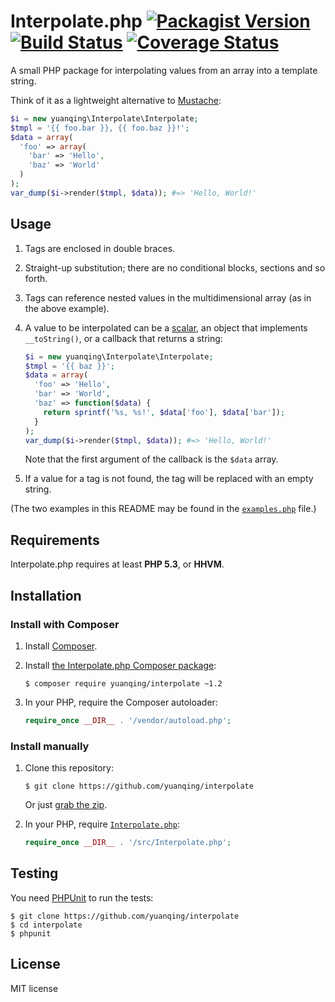 # Interpolate.php [![Packagist Version](http://img.shields.io/packagist/v/yuanqing/interpolate.svg)](https://packagist.org/packages/yuanqing/interpolate) [![Build Status](https://img.shields.io/travis/yuanqing/interpolate.svg)](https://travis-ci.org/yuanqing/interpolate) [![Coverage Status](https://img.shields.io/coveralls/yuanqing/interpolate.svg)](https://coveralls.io/r/yuanqing/interpolate)

A small PHP package for interpolating values from an array into a template string.

Think of it as a lightweight alternative to [Mustache](https://github.com/bobthecow/mustache.php):

```php
$i = new yuanqing\Interpolate\Interpolate;
$tmpl = '{{ foo.bar }}, {{ foo.baz }}!';
$data = array(
  'foo' => array(
    'bar' => 'Hello',
    'baz' => 'World'
  )
);
var_dump($i->render($tmpl, $data)); #=> 'Hello, World!'
```

## Usage

1. Tags are enclosed in double braces.

2. Straight-up substitution; there are no conditional blocks, sections and so forth.

3. Tags can reference nested values in the multidimensional array (as in the above example).

4. A value to be interpolated can be a [scalar](http://php.net/manual/en/function.is-scalar.php), an object that implements `__toString()`, or a callback that returns a string:

    ```php
    $i = new yuanqing\Interpolate\Interpolate;
    $tmpl = '{{ baz }}';
    $data = array(
      'foo' => 'Hello',
      'bar' => 'World',
      'baz' => function($data) {
        return sprintf('%s, %s!', $data['foo'], $data['bar']);
      }
    );
    var_dump($i->render($tmpl, $data)); #=> 'Hello, World!'
    ```

    Note that the first argument of the callback is the `$data` array.

5. If a value for a tag is not found, the tag will be replaced with an empty string.

(The two examples in this README may be found in the [`examples.php`](https://github.com/yuanqing/interpolate/blob/master/examples.php) file.)

## Requirements

Interpolate.php requires at least **PHP 5.3**, or **HHVM**.

## Installation

### Install with Composer

1. Install [Composer](http://getcomposer.org/).

2. Install [the Interpolate.php Composer package](https://packagist.org/packages/yuanqing/interpolate):

    ```
    $ composer require yuanqing/interpolate ~1.2
    ```

3. In your PHP, require the Composer autoloader:

    ```php
    require_once __DIR__ . '/vendor/autoload.php';
    ```

### Install manually

1. Clone this repository:

    ```
    $ git clone https://github.com/yuanqing/interpolate
    ```

    Or just [grab the zip](https://github.com/yuanqing/interpolate/archive/master.zip).

2. In your PHP, require [`Interpolate.php`](https://github.com/yuanqing/interpolate/blob/master/src/Interpolate.php):

    ```php
    require_once __DIR__ . '/src/Interpolate.php';
    ```

## Testing

You need [PHPUnit](http://phpunit.de/) to run the tests:

```
$ git clone https://github.com/yuanqing/interpolate
$ cd interpolate
$ phpunit
```

## License

MIT license
